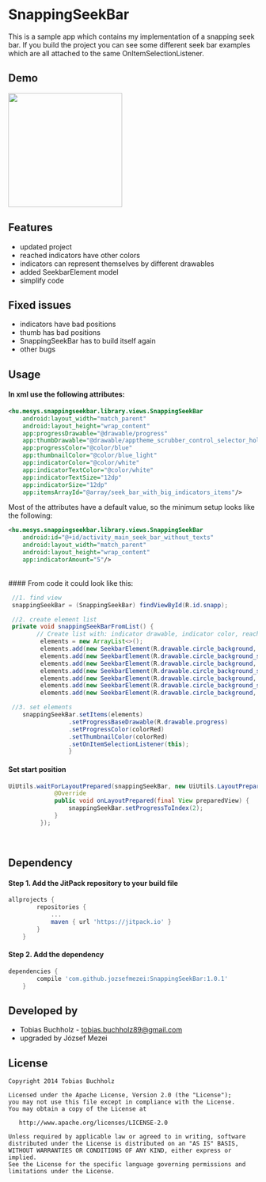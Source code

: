 SnappingSeekBar
===============
 
This is a sample app which contains my implementation of a snapping seek bar. If you build the project you can see some different seek bar examples which are all attached to the same OnItemSelectionListener.
 
## Demo
<img src="https://github.com/jozsefmezei/SnappingSeekBar/blob/master/sample.gif" width="230"/>


## Features
 - updated project
 - reached indicators have other colors
 - indicators can represent themselves by different drawables
 - added SeekbarElement model
 - simplify code
 
## Fixed issues
 - indicators have bad positions
 - thumb has bad positions
 - SnappingSeekBar has to build itself again
 - other bugs
 
## Usage
 
#### In xml use the following attributes:

```xml
<hu.mesys.snappingseekbar.library.views.SnappingSeekBar
    android:layout_width="match_parent"
    android:layout_height="wrap_content"
    app:progressDrawable="@drawable/progress"
    app:thumbDrawable="@drawable/apptheme_scrubber_control_selector_holo_light"
    app:progressColor="@color/blue"
    app:thumbnailColor="@color/blue_light"
    app:indicatorColor="@color/white"
    app:indicatorTextColor="@color/white"
    app:indicatorTextSize="12dp"
    app:indicatorSize="12dp"
    app:itemsArrayId="@array/seek_bar_with_big_indicators_items"/> 
```

Most of the attributes have a default value, so the minimum setup looks like the following:

```xml
<hu.mesys.snappingseekbar.library.views.SnappingSeekBar
    android:id="@+id/activity_main_seek_bar_without_texts"
    android:layout_width="match_parent"
    android:layout_height="wrap_content"
    app:indicatorAmount="5"/>
```

</br>
#### From code it could look like this:

```java
 //1. find view
 snappingSeekBar = (SnappingSeekBar) findViewById(R.id.snapp);

 //2. create element list
 private void snappingSeekBarFromList() {
        // Create list with: indicator drawable, indicator color, reached indicator color, indicator text, indicator text color 
         elements = new ArrayList<>();
         elements.add(new SeekbarElement(R.drawable.circle_background, ContextCompat.getColor(this, R.color.blue), ContextCompat.getColor(this, R.color.red), "1", ContextCompat.getColor(this, R.color.blue)));
         elements.add(new SeekbarElement(R.drawable.circle_background_small, ContextCompat.getColor(this, R.color.blue), ContextCompat.getColor(this, R.color.red), "2", ContextCompat.getColor(this, R.color.blue)));
         elements.add(new SeekbarElement(R.drawable.circle_background, ContextCompat.getColor(this, R.color.blue), ContextCompat.getColor(this, R.color.red), "3", ContextCompat.getColor(this, R.color.blue)));
         elements.add(new SeekbarElement(R.drawable.circle_background_small, ContextCompat.getColor(this, R.color.blue), ContextCompat.getColor(this, R.color.red), "4", ContextCompat.getColor(this, R.color.blue)));
         elements.add(new SeekbarElement(R.drawable.circle_background, ContextCompat.getColor(this, R.color.blue), ContextCompat.getColor(this, R.color.red), "5", ContextCompat.getColor(this, R.color.blue)));
         elements.add(new SeekbarElement(R.drawable.circle_background_small, ContextCompat.getColor(this, R.color.blue), ContextCompat.getColor(this, R.color.red), "6", ContextCompat.getColor(this, R.color.blue)));
         elements.add(new SeekbarElement(R.drawable.circle_background, ContextCompat.getColor(this, R.color.blue), ContextCompat.getColor(this, R.color.red), "7", ContextCompat.getColor(this, R.color.blue)));  

 //3. set elements
    snappingSeekBar.setItems(elements)
                 .setProgressBaseDrawable(R.drawable.progress)
                 .setProgressColor(colorRed)
                 .setThumbnailColor(colorRed)
                 .setOnItemSelectionListener(this); 
                 }
```        
         
#### Set start position
```java
UiUtils.waitForLayoutPrepared(snappingSeekBar, new UiUtils.LayoutPreparedListener() {
             @Override
             public void onLayoutPrepared(final View preparedView) {
                 snappingSeekBar.setProgressToIndex(2);
             }
         });
```
 </br>
 
## Dependency
#### Step 1. Add the JitPack repository to your build file
```groovy
allprojects {
		repositories {
			...
			maven { url 'https://jitpack.io' }
		}
	}
```
#### Step 2. Add the dependency
```groovy
dependencies {
		compile 'com.github.jozsefmezei:SnappingSeekBar:1.0.1'
	}
```

## Developed by
* Tobias Buchholz - <tobias.buchholz89@gmail.com>
* upgraded by József Mezei

## License

    Copyright 2014 Tobias Buchholz
   
    Licensed under the Apache License, Version 2.0 (the "License");
    you may not use this file except in compliance with the License.
    You may obtain a copy of the License at

       http://www.apache.org/licenses/LICENSE-2.0

    Unless required by applicable law or agreed to in writing, software
    distributed under the License is distributed on an "AS IS" BASIS,
    WITHOUT WARRANTIES OR CONDITIONS OF ANY KIND, either express or implied.
    See the License for the specific language governing permissions and
    limitations under the License.
